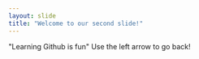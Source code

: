 ```yaml
---
layout: slide
title: "Welcome to our second slide!"
---
```

"Learning Github is fun"
Use the left arrow to go back!
